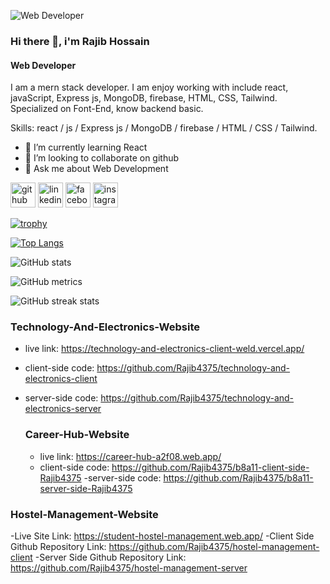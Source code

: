 ![Web Developer](https://i.ibb.co/9TqBkBN/webdevelopment.jpg)
### Hi there 👋,  i'm Rajib Hossain
#### Web Developer


I am a mern stack developer. I am enjoy working with include react, javaScript, Express js, MongoDB, firebase, HTML, CSS, Tailwind. Specialized on Font-End, know backend basic.

Skills: react / js / Express js / MongoDB / firebase / HTML / CSS / Tailwind.

- 🌱 I’m currently learning React 
- 👯 I’m looking to collaborate on github 
- 💬 Ask me about Web Development 


[<img src='https://cdn.jsdelivr.net/npm/simple-icons@3.0.1/icons/github.svg' alt='github' height='40'>](https://github.com/Rajib4375)  [<img src='https://cdn.jsdelivr.net/npm/simple-icons@3.0.1/icons/linkedin.svg' alt='linkedin' height='40'>](https://www.linkedin.com/in/Rajib4375/)  [<img src='https://cdn.jsdelivr.net/npm/simple-icons@3.0.1/icons/facebook.svg' alt='facebook' height='40'>](https://www.facebook.com/Rajib4375)  [<img src='https://cdn.jsdelivr.net/npm/simple-icons@3.0.1/icons/instagram.svg' alt='instagram' height='40'>](https://www.instagram.com/Rajib4375/)  

[![trophy](https://github-profile-trophy.vercel.app/?username=Rajib4375)](https://github.com/ryo-ma/github-profile-trophy)

[![Top Langs](https://github-readme-stats.vercel.app/api/top-langs/?username=Rajib4375)](https://github.com/anuraghazra/github-readme-stats)

![GitHub stats](https://github-readme-stats.vercel.app/api?username=Rajib4375&show_icons=true&count_private=true)  

![GitHub metrics](https://metrics.lecoq.io/Rajib4375)  

![GitHub streak stats](https://streak-stats.demolab.com/?user=Rajib4375)  


### Technology-And-Electronics-Website
- live link: https://technology-and-electronics-client-weld.vercel.app/
- client-side code: https://github.com/Rajib4375/technology-and-electronics-client
- server-side code: https://github.com/Rajib4375/technology-and-electronics-server

  ### Career-Hub-Website
  - live link: https://career-hub-a2f08.web.app/
  - client-side code: https://github.com/Rajib4375/b8a11-client-side-Rajib4375
  -server-side code: https://github.com/Rajib4375/b8a11-server-side-Rajib4375

### Hostel-Management-Website
-Live Site Link: https://student-hostel-management.web.app/
-Client Side Github Repository Link: https://github.com/Rajib4375/hostel-management-client
-Server Side Github Repository Link: https://github.com/Rajib4375/hostel-management-server
  

